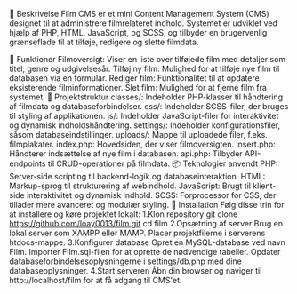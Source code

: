 📝 Beskrivelse
Film CMS er et mini Content Management System (CMS) designet til at administrere filmrelateret indhold. Systemet er udviklet ved hjælp af PHP, HTML, JavaScript, og SCSS, og tilbyder en brugervenlig grænseflade til at tilføje, redigere og slette filmdata.

🚀 Funktioner
Filmoversigt: Viser en liste over tilføjede film med detaljer som titel, genre og udgivelsesår.
Tilføj ny film: Mulighed for at tilføje nye film til databasen via en formular.
Rediger film: Funktionalitet til at opdatere eksisterende filminformationer.
Slet film: Mulighed for at fjerne film fra systemet.
📂 Projektstruktur
classes/: Indeholder PHP-klasser til håndtering af filmdata og databaseforbindelser.
css/: Indeholder SCSS-filer, der bruges til styling af applikationen.
js/: Indeholder JavaScript-filer for interaktivitet og dynamisk indholdshåndtering.
settings/: Indeholder konfigurationsfiler, såsom databaseindstillinger.
uploads/: Mappe til uploadede filer, f.eks. filmplakater.
index.php: Hovedsiden, der viser filmoversigten.
insert.php: Håndterer indsættelse af nye film i databasen.
api.php: Tilbyder API-endpoints til CRUD-operationer på filmdata.
📦 Teknologier anvendt
PHP: Server-side scripting til backend-logik og databaseinteraktion.
HTML: Markup-sprog til strukturering af webindhold.
JavaScript: Brugt til klient-side interaktivitet og dynamisk indhold.
SCSS: Forprocessor for CSS, der tillader mere avanceret og modulær styling.
🔧 Installation
Følg disse trin for at installere og køre projektet lokalt:
1.Klon repository
git clone https://github.com/loay0013/film.git
cd film
2.Opsætning af server
Brug en lokal server som XAMPP eller MAMP.
Placer projektfilerne i serverens htdocs-mappe.
3.Konfigurer database
Opret en MySQL-database ved navn Film.
Importer Film.sql-filen for at oprette de nødvendige tabeller.
Opdater databaseforbindelsesoplysningerne i settings/db.php med dine databaseoplysninger.
4.Start serveren
Åbn din browser og naviger til http://localhost/film for at få adgang til CMS'et.
